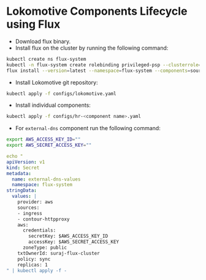 # Lokomotive Components Lifecycle using Flux

- Download flux binary.
- Install flux on the cluster by running the following command:

```bash
kubectl create ns flux-system
kubectl -n flux-system create rolebinding privileged-psp --clusterrole=privileged-psp --group=system:serviceaccounts:flux-system
flux install --version=latest --namespace=flux-system --components=source-controller,helm-controller
```

- Install Lokomotive git repository:

```bash
kubectl apply -f configs/lokomotive.yaml
```

- Install individual components:

```bash
kubectl apply -f configs/hr-<component name>.yaml
```

- For `external-dns` component run the following command:

```bash
export AWS_ACCESS_KEY_ID=""
export AWS_SECRET_ACCESS_KEY=""
```

```yaml
echo "
apiVersion: v1
kind: Secret
metadata:
  name: external-dns-values
  namespace: flux-system
stringData:
  values: |
    provider: aws
    sources:
    - ingress
    - contour-httpproxy
    aws:
      credentials:
        secretKey: $AWS_ACCESS_KEY_ID
        accessKey: $AWS_SECRET_ACCESS_KEY
      zoneType: public
    txtOwnerId: suraj-flux-cluster
    policy: sync
    replicas: 1
" | kubectl apply -f -
```
